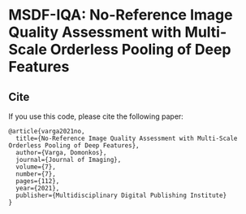 # MSDF-IQA: No-Reference Image Quality Assessment with Multi-Scale Orderless Pooling of Deep Features

## Cite
If you use this code, please cite the following paper:
```
@article{varga2021no,
  title={No-Reference Image Quality Assessment with Multi-Scale Orderless Pooling of Deep Features},
  author={Varga, Domonkos},
  journal={Journal of Imaging},
  volume={7},
  number={7},
  pages={112},
  year={2021},
  publisher={Multidisciplinary Digital Publishing Institute}
}
```
